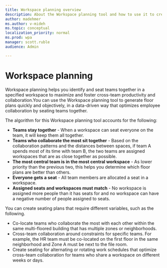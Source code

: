 ```yaml
---
title: Workspace planning overview
description: About the Workspace planning tool and how to use it to create seating plans
author: madehmer
ms.author: v-mideh
ms.topic: conceptual
localization_priority: normal 
ms.prod: wpa
manager: scott.ruble
audience: Admin

---
```

# Workspace planning

Workspace planning helps you identify and seat teams together in a specified workspace to maximize and foster cross-team productivity and collaboration.You can use the Workspace planning tool to generate floor plans quickly and objectively, in a data-driven way that optimizes employee collaboration by seating teams together.  

The algorithm for this Workspace planning tool accounts for the following:

* **Teams stay together** - When a workspace can seat everyone on the team, it will keep them all together.
* **Teams who collaborate the most sit together** - Based on the collaboration patterns and the distances between spaces, if team A spends most of its time with team B, the two teams are assigned workspaces that are as close together as possible.
* **The most central team is in the most central workspace** - As lower priority than the previous two, this helps you determine which floor plans are better than others.
* **Everyone gets a seat** - All team members are allocated a seat in a workspace.
* **Assigned seats and workspaces must match** - No workspace is assigned more people than it has seats for and no workspace can have a negative number of people assigned to seats.


You can create seating plans that require different variables, such as the following.

* Co-locate teams who collaborate the most with each other within the same multi-floored building that has multiple zones or neighborhoods.
* Cross-team collaboration around constraints for specific teams. For example, the HR team must be co-located on the first floor in the same neighborhood and Zone A must be next to the file room.
* Create seating for alternating or rotating work schedules that optimize cross-team collaboration for teams who share a workspace on different weeks or days.



